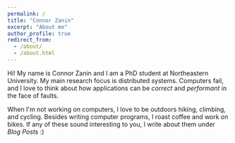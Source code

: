```yaml
---
permalink: /
title: "Connor Zanin"
excerpt: "About me"
author_profile: true
redirect_from: 
  - /about/
  - /about.html
---
```


Hi! My name is Connor Zanin and I am a PhD student at Northeastern University.
My main research focus is distributed systems.
Computers fail, and I love to think about how applications can be _correct_ and _performant_ in the face of faults.

When I'm not working on computers, I love to be outdoors hiking, climbing, and cycling.
Besides writing computer programs, I roast coffee and work on bikes.
If any of these sound interesting to you, I write about them under _Blog Posts_ :)
